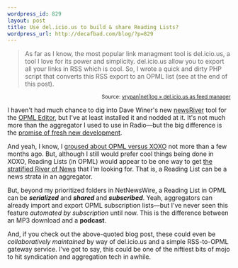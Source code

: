 ```yaml
--- 
wordpress_id: 829
layout: post
title: Use del.icio.us to build & share Reading Lists?
wordpress_url: http://decafbad.com/blog/?p=829
---
```

<blockquote cite="http://vrypan.net/log/archives/2006/01/19/delicious-as-fedd-manager/">As far as I know, the most popular link managment tool is del.icio.us, a tool I love for its power and simplicity. del.icio.us allow you to export all your links in RSS which is cool. So, I wrote a quick and dirty PHP script that converts this RSS export to an OPML list (see at the end of this post).</blockquote>
<small style="text-align:right; display:block">Source: <a href="http://vrypan.net/log/archives/2006/01/19/delicious-as-fedd-manager/">vrypan|net|log » del.icio.us as feed manager</a></small>

I haven't had much chance to dig into Dave Winer's new [newsRiver][nr] tool for the [OPML Editor][opml], but I've at least installed it and nodded at it.  It's not much more than the aggregator I used to use in Radio—but the big difference is the [promise of fresh new development][dave].

And yeah, I know, I [groused about OPML versus XOXO][gro] not more than a few months ago.  But, although I still would prefer cool things being done in XOXO, Reading Lists (in OPML) would appear to be one way to get [the stratified River of News][sron] that I'm looking for.  That is, a Reading List can be a news strata in an aggregator.

But, beyond my prioritized folders in NetNewsWire, a Reading List in OPML can be ***serialized*** and ***shared*** and ***subscribed***.  Yeah, aggregators can already import and export OPML subscription lists—but I've never seen this feature *automated by subscription* until now.    This is the difference between an MP3 download and a **podcast**.

And, if you check out the above-quoted blog post, these could even be *collaboratively maintained* by way of del.icio.us and a simple RSS-to-OPML gateway service.  I've got to say, this could be one of the niftiest bits of mojo to hit syndication and aggregation tech in awhile.

<!-- tags: syndication opml readinglists delicious rss atom newsriver  -->

[sron]: http://decafbad.com/blog/2006/01/01/new-feed-reader-ideas-for-the-new-year
[gro]: http://decafbad.com/blog/2005/11/27/i-wish-it-were-in-xoxo
[nr]: http://www.newsriver.org/
[opml]: http://www.opml.org/
[dave]: http://scripting.wordpress.com/2005/12/29/why-im-working-on-an-aggregator/
